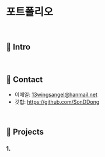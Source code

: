 # 포트폴리오

</br>

## :pushpin: Intro

</br>

## :pushpin: Contact
- 이메일: 13wingsangel@hanmail.net
- 깃헙: https://github.com/SonDDong

</br>

## :pushpin: Projects
### 1. 
